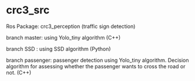 # crc3_src



Ros Package: crc3_perception (traffic sign detection)

branch master: using Yolo_tiny algorithm (C++)

branch SSD : using SSD algorithm (Python)

branch passenger: passenger detection using Yolo_tiny algorithm. Decision algorithm for assessing whether the passenger wants to cross the road or not. (C++)
